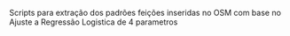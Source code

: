 Scripts para extração dos padrões feições inseridas no OSM com base no Ajuste a Regressão Logistica de 4 parametros
